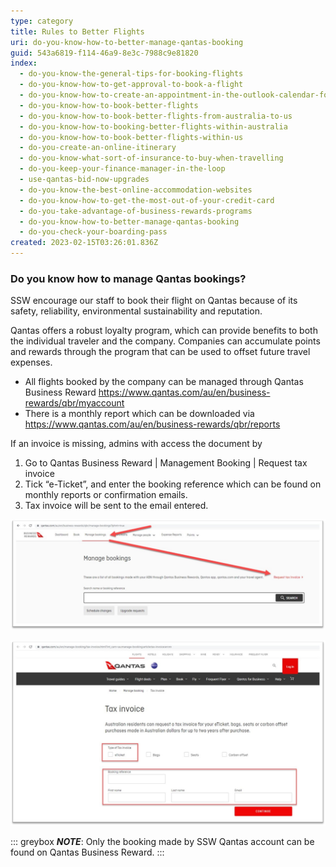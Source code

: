```yaml
---
type: category
title: Rules to Better Flights
uri: do-you-know-how-to-better-manage-qantas-booking
guid: 543a6819-f114-46a9-8e3c-7988c9e81820
index:
  - do-you-know-the-general-tips-for-booking-flights
  - do-you-know-how-to-get-approval-to-book-a-flight
  - do-you-know-how-to-create-an-appointment-in-the-outlook-calendar-for-flights
  - do-you-know-how-to-book-better-flights
  - do-you-know-how-to-book-better-flights-from-australia-to-us
  - do-you-know-how-to-booking-better-flights-within-australia
  - do-you-know-how-to-book-better-flights-within-us
  - do-you-create-an-online-itinerary
  - do-you-know-what-sort-of-insurance-to-buy-when-travelling
  - do-you-keep-your-finance-manager-in-the-loop
  - use-qantas-bid-now-upgrades
  - do-you-know-the-best-online-accommodation-websites
  - do-you-know-how-to-get-the-most-out-of-your-credit-card
  - do-you-take-advantage-of-business-rewards-programs
  - do-you-know-how-to-better-manage-qantas-booking
  - do-you-check-your-boarding-pass
created: 2023-02-15T03:26:01.836Z
---
```

### Do you know how to manage Qantas bookings?

SSW encourage our staff to book their flight on Qantas because of its safety, reliability, environmental sustainability and reputation.

Qantas offers a robust loyalty program, which can provide benefits to both the individual traveler and the company. Companies can accumulate points and rewards through the program that can be used to offset future travel expenses.

* All flights booked by the company can be managed through Qantas Business Reward https://www.qantas.com/au/en/business-rewards/qbr/myaccount
* There is a monthly report which can be downloaded via https://www.qantas.com/au/en/business-rewards/qbr/reports	

If an invoice is missing, admins with access the document by

1. Go to Qantas Business Reward | Management Booking | Request tax invoice
2. Tick “e-Ticket”, and enter the booking reference which can be found on monthly reports or confirmation emails.
3. Tax invoice will be sent to the email entered. 

![Qantas Business Reward provides a management portal to access any tax invoice](picture1.jpg "Qantas Business Reward provides a management portal to access any tax invoice")

![The tax invoice will be sent to the email entered.](picture2.jpg "The tax invoice will be sent to the email entered.")

::: greybox
***NOTE***: Only the booking made by SSW Qantas account can be found on Qantas Business Reward.
:::